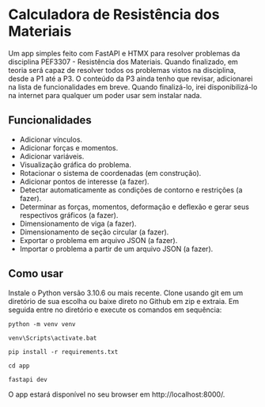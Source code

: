 # Calculadora de Resistência dos Materiais

Um app simples feito com FastAPI e HTMX para resolver problemas da disciplina PEF3307 - Resistência dos Materiais.
Quando finalizado, em teoria será capaz de resolver todos os problemas vistos na disciplina, desde a P1 até a P3.
O conteúdo da P3 ainda tenho que revisar, adicionarei na lista de funcionalidades em breve.
Quando finalizá-lo, irei disponibilizá-lo na internet para qualquer um poder usar sem instalar nada.

## Funcionalidades
- Adicionar vínculos.
- Adicionar forças e momentos.
- Adicionar variáveis.
- Visualização gráfica do problema.
- Rotacionar o sistema de coordenadas (em construção).
- Adicionar pontos de interesse (a fazer).
- Detectar automaticamente as condições de contorno e restrições (a fazer).
- Determinar as forças, momentos, deformação e deflexão e gerar seus respectivos gráficos (a fazer).
- Dimensionamento de viga (a fazer).
- Dimensionamento de seção circular (a fazer).
- Exportar o problema em arquivo JSON (a fazer).
- Importar o problema a partir de um arquivo JSON (a fazer).

## Como usar

Instale o Python versão 3.10.6 ou mais recente.
Clone usando git em um diretório de sua escolha ou baixe direto no Github em zip e extraia. 
Em seguida entre no diretório e execute os comandos em sequência:

```
python -m venv venv
```
```
venv\Scripts\activate.bat
```
```
pip install -r requirements.txt
```
```
cd app
```
```
fastapi dev
```

O app estará disponível no seu browser em http://localhost:8000/.